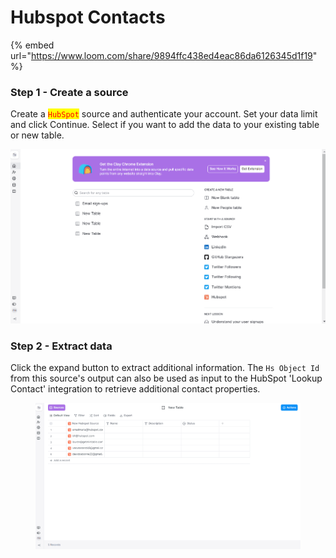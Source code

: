 # Hubspot Contacts

{% embed url="https://www.loom.com/share/9894ffc438ed4eac86da6126345d1f19" %}

### Step 1 - Create a source

Create a <mark style="color:red;">`HubSpot`</mark> source and authenticate your account. Set your data limit and click Continue. Select if you want to add the data to your existing table or new table.&#x20;

![](../.gitbook/assets/231.gif)

### Step 2 - Extract data

Click the expand button to extract additional information. The `Hs Object Id` from this source's output can also be used as input to the HubSpot 'Lookup Contact' integration to retrieve additional contact properties.

<figure><img src="../.gitbook/assets/232.gif" alt=""><figcaption></figcaption></figure>
